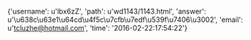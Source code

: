 {'username': u'lbx6zZ', 'path': u'wd1143/1143.html', 'answer': u'\u638c\u63e1\u64cd\u4f5c\u7cfb\u7edf\u539f\u7406\u3002', 'email': u'tcluzhe@hotmail.com', 'time': '2016-02-22:17:54:22'}